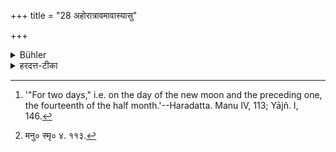 +++
title = "28 अहोरात्रावमावास्यासु"

+++

<details><summary>Bühler</summary>

28. At the new moon, (he shall not study) for two days and two nights. [^14] 


[^14]:  '"For two days," i.e. on the day of the new moon and the preceding one, the fourteenth of the half month.'--Haradatta. Manu IV, 113; Yājñ. I, 146.
</details>

<details><summary>हरदत्त-टीका</summary>

## सूत्रम्
अहोरात्रावमावास्यासु ॥ २८ ॥  
### टिप्पनी
अमावास्यासु द्वावहोरात्रौ नाऽधीयीत । तासु च पूर्वेद्युश्चतुर्दशीषु च । तथा च मनुः[^१]-'अमावास्याचतुर्दश्योः पौर्णमास्यष्टकासु च ।' इति ॥ २८॥  

[^१]: मनु० स्मृ० ४. ११३.  

इत्यापस्तम्बसूत्रवृत्तावुज्ज्वलायां नवमी कण्डिका ॥
</details>
